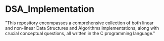 # DSA_Implementation
"This repository encompasses a comprehensive collection of both linear and non-linear Data Structures and Algorithms implementations, along with crucial conceptual questions, all written in the C programming language."
